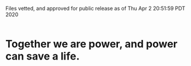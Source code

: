 Files vetted, and approved for public release as of Thu Apr  2 20:51:59 PDT 2020<br><br><h1>Together we are power, and power can save a life.</h1>
